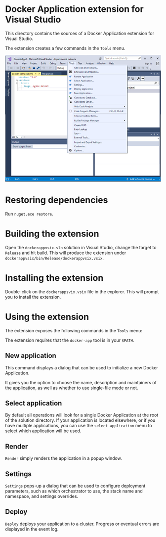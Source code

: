 # Docker Application extension for Visual Studio

This directory contains the sources of a Docker Application extension for Visual Studio.

The extension creates a few commands in the `Tools` menu.

![The extension menu](vsextensionscreenshot.png)
# Restoring dependencies

Run `nuget.exe restore`.

# Building the extension

Open the `dockerappvsix.sln` solution in Visual Studio, change the target to `Release` and hit build. This will produce the extension under `dockerappvsix/bin/Release/dockerappvsix.vsix`.

# Installing the extension

Double-click on the `dockerappsvix.vsix` file in the explorer. This will prompt you to install the extension.

# Using the extension

The extension exposes the following commands in the `Tools` menu:

The extension requires that the `docker-app` tool is in your `$PATH`.

## New application

This command displays a dialog that can be used to initialize a new Docker Application.

It gives you the option to choose the name, description and maintainers of the application, as well as whether to use single-file mode or not.

## Select application

By default all operations will look for a single Docker Application at the root of the solution directory. If your application is located elsewhere, or if you have multiple applications, you can use the `select application` menu to select which application will be used.

## Render

`Render` simply renders the application in a popup window.

## Settings

`Settings` pops-up a dialog that can be used to configure deployment parameters, such as which orchestrator to use, the stack name and namespace, and settings overrides.

## Deploy

`Deploy` deploys your application to a cluster. Progress or eventual errors are displayed in the event log.

